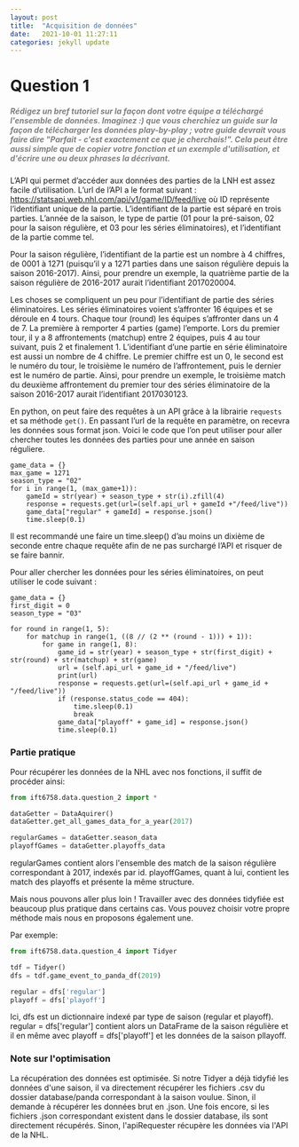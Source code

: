 ```yaml
---
layout: post
title:  "Acquisition de données"
date:   2021-10-01 11:27:11
categories: jekyll update
---
```


# Question 1

##### <span style="color:grey">Rédigez un bref tutoriel sur la façon dont votre équipe a téléchargé l'ensemble de données. Imaginez :) que vous cherchiez un guide sur la façon de télécharger les données play-by-play ; votre guide devrait vous faire dire "Parfait - c'est exactement ce que je cherchais!". Cela peut être aussi simple que de copier votre fonction et un exemple d'utilisation, et d'écrire une ou deux phrases la décrivant.</span>

L’API qui permet d’accéder aux données des parties de la LNH est assez facile d’utilisation. L’url de l’API a le format suivant : https://statsapi.web.nhl.com/api/v1/game/ID/feed/live où ID représente l’identifiant unique de la partie.
L’identifiant de la partie est séparé en trois parties. L’année de la saison, le type de partie (01 pour la pré-saison, 02 pour la saison régulière, et 03 pour les séries éliminatoires), et l’identifiant de la partie comme tel. 

Pour la saison régulière, l’identifiant de la partie est un nombre à 4 chiffres, de 0001 à 1271 (puisqu’il y a 1271 parties dans une saison régulière depuis la saison 2016-2017). Ainsi, pour prendre un exemple, la quatrième partie de la saison régulière de 2016-2017 aurait l’identifiant 2017020004.

Les choses se compliquent un peu pour l’identifiant de partie des séries éliminatoires. Les séries éliminatoires voient s’affronter 16 équipes et se déroule en 4 tours. Chaque tour (round) les équipes s’affronter dans un 4 de 7. La première à remporter 4 parties (game) l’emporte. Lors du premier tour, il y a 8 affrontements (matchup) entre 2 équipes, puis 4 au tour suivant, puis 2 et finalement 1. L’identifiant d’une partie en série éliminatoire est aussi un nombre de 4 chiffre. Le premier chiffre est un 0, le second est le numéro du tour, le troisième le numéro de l’affrontement, puis le dernier est le numéro de partie. Ainsi, pour prendre un exemple, le troisième match du deuxième affrontement du premier tour des séries éliminatoire de la saison 2016-2017 aurait l’identifiant 2017030123.

En python, on peut faire des requêtes à un API grâce à la librairie `requests` et sa méthode `get()`. En passant l’url de la requête en paramètre, on recevra les données sous format json. Voici le code que l’on peut utiliser pour aller chercher toutes les données des parties pour une année en saison réguliere.

```
game_data = {}
max_game = 1271
season_type = "02"
for i in range(1, (max_game+1)):
    gameId = str(year) + season_type + str(i).zfill(4)
    response = requests.get(url=(self.api_url + gameId +"/feed/live"))
    game_data["regular" + gameId] = response.json()
    time.sleep(0.1)
```

Il est recommandé une faire un time.sleep() d’au moins un dixième de seconde entre chaque requête afin de ne pas surchargé l’API et risquer de se faire bannir.

Pour aller chercher les données pour les séries éliminatoires, on peut utiliser le code suivant :

```
game_data = {}
first_digit = 0
season_type = "03"

for round in range(1, 5):
    for matchup in range(1, ((8 // (2 ** (round - 1))) + 1)):
        for game in range(1, 8):
            game_id = str(year) + season_type + str(first_digit) + str(round) + str(matchup) + str(game)
            url = (self.api_url + game_id + "/feed/live")
            print(url)
            response = requests.get(url=(self.api_url + game_id + "/feed/live"))
            if (response.status_code == 404):
                time.sleep(0.1)
                break
            game_data["playoff" + game_id] = response.json()
            time.sleep(0.1)
```


### Partie pratique

Pour récupérer les données de la NHL avec nos fonctions, il suffit de procéder ainsi:

```Python
from ift6758.data.question_2 import *

dataGetter = DataAquirer()
dataGetter.get_all_games_data_for_a_year(2017)

regularGames = dataGetter.season_data
playoffGames = dataGetter.playoffs_data
```

regularGames contient alors l'ensemble des match de la saison régulière correspondant à 2017, indexés par id.
playoffGames, quant à lui, contient les match des playoffs et présente la même structure.

Mais nous pouvons aller plus loin ! Travailler avec des données tidyfiée est beaucoup plus pratique dans certains cas. Vous pouvez choisir votre propre méthode mais nous en proposons également une.

Par exemple: 

```Python
from ift6758.data.question_4 import Tidyer

tdf = Tidyer()
dfs = tdf.game_event_to_panda_df(2019)

regular = dfs['regular']
playoff = dfs['playoff']
```

Ici, dfs est un dictionnaire indexé par type de saison (regular et playoff).
regular = dfs['regular'] contient alors un DataFrame de la saison régulière et il en même avec playoff = dfs['playoff'] et les données de la saison pllayoff.

### Note sur l'optimisation

La récupération des données est optimisée. Si notre Tidyer a déjà tidyfié les données d'une saison, il va directement récupérer les fichiers .csv du dossier database/panda correspondant à la saison voulue. Sinon, il demande à récupérer les données brut en .json. Une fois encore, si les fichiers .json correspondant existent dans le dossier database, ils sont directement récupérés. Sinon, l'apiRequester récupère les données via l'API de la NHL.
